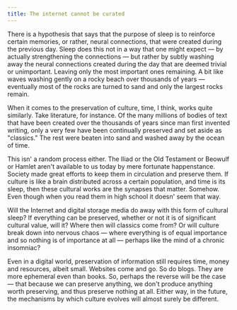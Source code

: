 ```yaml
---
title: The internet cannot be curated
---
```


There is a hypothesis that says that the purpose of sleep is to reinforce certain memories, or rather, neural connections, that were created during the previous day. Sleep does this not in a way that one might expect — by actually strengthening the connections — but rather by subtly washing away the neural connections created during the day that are deemed trivial or unimportant. Leaving only the most important ones remaining. A bit like waves washing gently on a rocky beach over thousands of years — eventually most of the rocks are turned to sand and only the largest rocks remain.

When it comes to the preservation of culture, time, I think, works quite similarly. Take literature, for instance. Of the many millions of bodies of text that have been created over the thousands of years since man first invented writing, only a very few have been continually preserved and set aside as "classics." The rest were beaten into sand and washed away by the ocean of time.

This isn' a random process either. The Iliad or the Old Testament or Beowulf or Hamlet aren't available to us today by mere fortunate happenstance. Society made great efforts to keep them in circulation and preserve them. If culture is like a brain distributed across a certain population, and time is its sleep, then these cultural works are the synapses that matter. Somehow. Even though when you read them in high school it doesn' seem that way.

Will the Internet and digital storage media do away with this form of cultural sleep? If everything can be preserved, whether or not it is of significant cultural value, will it? Where then will classics come from? Or will culture break down into nervous chaos — where everything is of equal importance and so nothing is of importance at all — perhaps like the mind of a chronic insomniac?

Even in a digital world, preservation of information still requires time, money and resources, albeit small. Websites come and go. So do blogs. They are more ephemeral even than books. So, perhaps the reverse will be the case — that because we can preserve anything, we don't produce anything worth preserving, and thus preserve nothing at all. Either way, in the future, the mechanisms by which culture evolves will almost surely be different.
